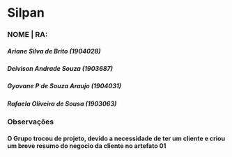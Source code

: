 # Silpan

### NOME  |   RA: 

##### Ariane Silva de Brito (1904028)
##### Deivison Andrade Souza (1903687)
##### Gyovane P de Souza Araujo (1904031)
##### Rafaela Oliveira de Sousa (1903063)

### Observações
#### O Grupo trocou de projeto, devido a necessidade de ter um cliente e criou um breve resumo do negocio da cliente no artefato 01
